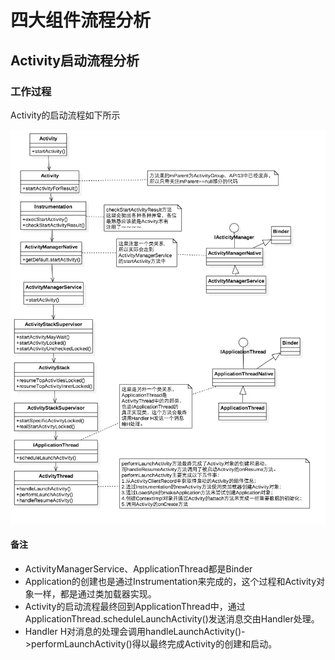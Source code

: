 # 四大组件流程分析

## Activity启动流程分析

### 工作过程

Activity的启动流程如下所示

![alt 属性文本](../images/component/component01.jpg)

#### 备注

* ActivityManagerService、ApplicationThread都是Binder
* Application的创建也是通过Instrumentation来完成的，这个过程和Activity对象一样，都是通过类加载器实现。
* Activity的启动流程最终回到ApplicationThread中，通过ApplicationThread.scheduleLaunchActivity()发送消息交由Handler处理。
* Handler H对消息的处理会调用handleLaunchActivity()->performLaunchActivity()得以最终完成Activity的创建和启动。

